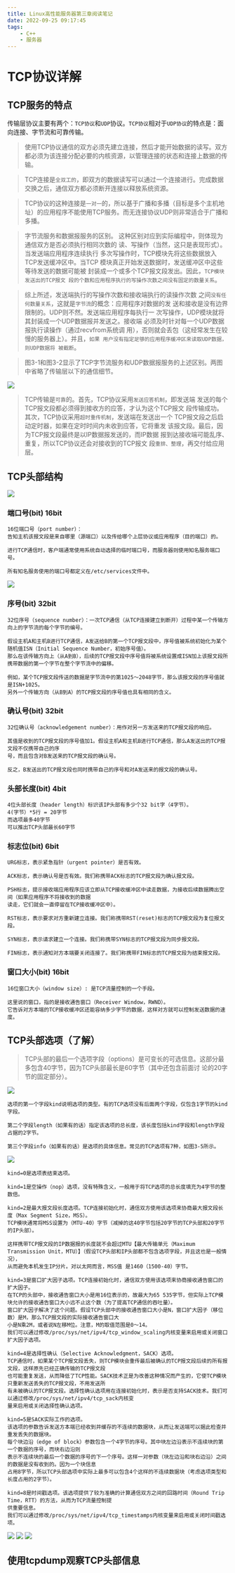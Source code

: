 ```yaml
---
title: Linux高性能服务器第三章阅读笔记
date: 2022-09-25 09:17:45
tags:
	- C++
	- 服务器
---
```


# TCP协议详解
## TCP服务的特点
传输层协议主要有两个：`TCP协议`和`UDP`协议。`TCP协议`相对于`UDP协议`的特点是：面向连接、字节流和可靠传输。

> 使用TCP协议通信的双方必须先建立连接，然后才能开始数据的读写。双方都必须为该连接分配必要的内核资源，以管理连接的状态和连接上数据的传输。

> TCP连接是`全双工的`，即双方的数据读写可以通过一个连接进行。完成数据交换之后，通信双方都必须断开连接以释放系统资源。

> TCP协议的这种连接是`一对一`的，所以基于广播和多播（目标是多个主机地址）的应用程序不能使用TCP服务。而无连接协议UDP则非常适合于广播和多播。

> 字节流服务和数据报服务的区别。
这种区别对应到实际编程中，则体现为通信双方是否必须执行相同次数的
读、写操作（当然，这只是表现形式）。当发送端应用程序连续执行
多次写操作时，TCP模块先将这些数据放入TCP发送缓冲区中。当TCP
模块真正开始发送数据时，发送缓冲区中这些等待发送的数据可能被
封装成一个或多个TCP报文段发出。因此，`TCP模块发送出的TCP报文
段的个数和应用程序执行的写操作次数之间没有固定的数量关系`。

> 综上所述，发送端执行的写操作次数和接收端执行的读操作次数
之间`没有任何数量关系`，这就是`字节流`的概念：应用程序对数据的发
送和接收是没有边界限制的。UDP则不然。发送端应用程序每执行一
次写操作，UDP模块就将其封装成一个UDP数据报并发送之。接收端
必须及时针对每一个UDP数据报执行读操作（通过recvfrom系统调
用），否则就会丢包（这经常发生在较慢的服务器上）。并且，`如果
用户没有指定足够的应用程序缓冲区来读取UDP数据，则UDP数据将
被截断`。

> 图3-1和图3-2显示了TCP字节流服务和UDP数据报服务的上述区别。两图中省略了传输层以下的通信细节。

![](./Linux高性能服务器第三章阅读笔记/Linux_Server_C3_img1.PNG)

> TCP传输是`可靠`的。首先，TCP协议采用`发送应答机制`，即发送端
发送的每个TCP报文段都必须得到接收方的应答，才认为这个TCP报文
段传输成功。其次，TCP协议采用`超时重传机制`，发送端在发送出一个
TCP报文段之后启动定时器，如果在定时时间内未收到应答，它将重发
该报文段。最后，因为TCP报文段最终是以IP数据报发送的，而IP数据
报到达接收端可能乱序、重复，所以TCP协议还会对接收到的TCP报文
段`重排、整理`，再交付给应用层。

## TCP头部结构
![](./Linux高性能服务器第三章阅读笔记/Linux_Server_C3_img2.PNG)

### 端口号(bit) 16bit
```
16位端口号（port number）：
告知主机该报文段是来自哪里（源端口）以及传给哪个上层协议或应用程序（目的端口）的。

进行TCP通信时，客户端通常使用系统自动选择的临时端口号，而服务器则使用知名服务端口号。

所有知名服务使用的端口号都定义在/etc/services文件中。
```
![](./Linux高性能服务器第三章阅读笔记/Linux_Server_C3_img3.PNG)

### 序号(bit) 32bit
```
32位序号（sequence number）：一次TCP通信（从TCP连接建立到断开）过程中某一个传输方向上的字节流的每个字节的编号。

假设主机A和主机B进行TCP通信，A发送给B的第一个TCP报文段中，序号值被系统初始化为某个随机值ISN（Initial Sequence Number，初始序号值）。
那么在该传输方向上（从A到B），后续的TCP报文段中序号值将被系统设置成ISN加上该报文段所携带数据的第一个字节在整个字节流中的偏移。

例如，某个TCP报文段传送的数据是字节流中的第1025～2048字节，那么该报文段的序号值就是ISN+1025。
另外一个传输方向（从B到A）的TCP报文段的序号值也具有相同的含义。
```

### 确认号(bit) 32bit
```
32位确认号（acknowledgement number）：用作对另一方发送来的TCP报文段的响应。

其值是收到的TCP报文段的序号值加1。假设主机A和主机B进行TCP通信，那么A发送出的TCP报文段不仅携带自己的序
号，而且包含对B发送来的TCP报文段的确认号。

反之，B发送出的TCP报文段也同时携带自己的序号和对A发送来的报文段的确认号。
```

### 头部长度(bit) 4bit
```
4位头部长度（header length）标识该IP头部有多少个32 bit字（4字节）。
4(字节）*5行 = 20字节
而选项最多40字节
可以推出TCP头部最长60字节
```

### 标志位(bit) 6bit
```
URG标志，表示紧急指针（urgent pointer）是否有效。

ACK标志，表示确认号是否有效。我们称携带ACK标志的TCP报文段为确认报文段。

PSH标志，提示接收端应用程序应该立即从TCP接收缓冲区中读走数据，为接收后续数据腾出空间（如果应用程序不将接收到的数据
读走，它们就会一直停留在TCP接收缓冲区中）。

RST标志，表示要求对方重新建立连接。我们称携带RST(reset)标志的TCP报文段为复位报文段。

SYN标志，表示请求建立一个连接。我们称携带SYN标志的TCP报文段为同步报文段。

FIN标志，表示通知对方本端要关闭连接了。我们称携带FIN标志的TCP报文段为结束报文段。
```

### 窗口大小(bit) 16bit
```
16位窗口大小（window size）: 是TCP流量控制的一个手段。

这里说的窗口，指的是接收通告窗口（Receiver Window，RWND）。
它告诉对方本端的TCP接收缓冲区还能容纳多少字节的数据，这样对方就可以控制发送数据的速度。
```

## TCP头部选项（了解）

> TCP头部的最后一个选项字段（options）是可变长的可选信息。这部分最多包含40字节，因为TCP头部最长是60字节（其中还包含前面讨
论的20字节的固定部分）。

![](./Linux高性能服务器第三章阅读笔记/Linux_Server_C3_img4.PNG)
```
选项的第一个字段kind说明选项的类型。有的TCP选项没有后面两个字段，仅包含1字节的kind字段。

第二个字段length（如果有的话）指定该选项的总长度，该长度包括kind字段和length字段占据的2字节。

第三个字段info（如果有的话）是选项的具体信息。常见的TCP选项有7种，如图3-5所示。
```
![](./Linux高性能服务器第三章阅读笔记/Linux_Server_C3_img5.PNG)

```
kind=0是选项表结束选项。

kind=1是空操作（nop）选项，没有特殊含义，一般用于将TCP选项的总长度填充为4字节的整数倍。

kind=2是最大报文段长度选项。TCP连接初始化时，通信双方使用该选项来协商最大报文段长度（Max Segment Size，MSS）。
TCP模块通常将MSS设置为（MTU-40）字节（减掉的这40字节包括20字节的TCP头部和20字节的IP头部）。

这样携带TCP报文段的IP数据报的长度就不会超过MTU【最大传输单元（Maximum Transmission Unit，MTU）】（假设TCP头部和IP头部都不包含选项字段，并且这也是一般情况），
从而避免本机发生IP分片。对以太网而言，MSS值 是1460（1500-40）字节。

kind=3是窗口扩大因子选项。TCP连接初始化时，通信双方使用该选项来协商接收通告窗口的扩大因子。
在TCP的头部中，接收通告窗口大小是用16位表示的，故最大为65 535字节，但实际上TCP模块允许的接收通告窗口大小远不止这个数（为了提高TCP通信的吞吐量）。
窗口扩大因子解决了这个问题。假设TCP头部中的接收通告窗口大小是N，窗口扩大因子（移位数）是M，那么TCP报文段的实际接收通告窗口大
小是N乘2M，或者说N左移M位。注意，M的取值范围是0～14。
我们可以通过修改/proc/sys/net/ipv4/tcp_window_scaling内核变量来启用或关闭窗口扩大因子选项。

kind=4是选择性确认（Selective Acknowledgment，SACK）选项。
TCP通信时，如果某个TCP报文段丢失，则TCP模块会重传最后被确认的TCP报文段后续的所有报文段，这样原先已经正确传输的TCP报文段
也可能重复发送，从而降低了TCP性能。SACK技术正是为改善这种情况而产生的，它使TCP模块只重新发送丢失的TCP报文段，不用发送所
有未被确认的TCP报文段。选择性确认选项用在连接初始化时，表示是否支持SACK技术。我们可以通过修改/proc/sys/net/ipv4/tcp_sack内核变
量来启用或关闭选择性确认选项。

kind=5是SACK实际工作的选项。
该选项的参数告诉发送方本端已经收到并缓存的不连续的数据块，从而让发送端可以据此检查并重发丢失的数据块。
每个块边沿（edge of block）参数包含一个4字节的序号。其中块左边沿表示不连续块的第一个数据的序号，而块右边沿则
表示不连续块的最后一个数据的序号的下一个序号。这样一对参数（块左边沿和块右边沿）之间的数据是没有收到的。因为一个块信息
占用8字节，所以TCP头部选项中实际上最多可以包含4个这样的不连续数据块（考虑选项类型和长度占用的2字节）。

kind=8是时间戳选项。该选项提供了较为准确的计算通信双方之间的回路时间（Round Trip Time，RTT）的方法，从而为TCP流量控制提
供重要信息。
我们可以通过修改/proc/sys/net/ipv4/tcp_timestamps内核变量来启用或关闭时间戳选项。
```
![](./Linux高性能服务器第三章阅读笔记/Linux_Server_C3_img6.PNG)
![](./Linux高性能服务器第三章阅读笔记/Linux_Server_C3_img7.PNG)
![](./Linux高性能服务器第三章阅读笔记/Linux_Server_C3_img8.PNG)

## 使用tcpdump观察TCP头部信息